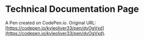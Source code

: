 # Technical Documentation Page

A Pen created on CodePen.io. Original URL: [https://codepen.io/kyleoliver33/pen/dyOgVxd](https://codepen.io/kyleoliver33/pen/dyOgVxd).


